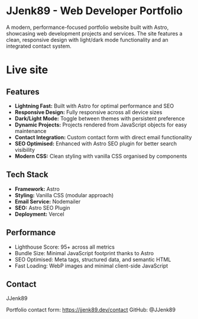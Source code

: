 # JJenk89 - Web Developer Portfolio

A modern, performance-focused portfolio website built with Astro, showcasing web development projects and services. The site features a clean, responsive design with light/dark mode functionality and an integrated contact system.

# Live site

## Features

- **Lightning Fast:** Built with Astro for optimal performance and SEO
- **Responsive Design:** Fully responsive across all device sizes
- **Dark/Light Mode:** Toggle between themes with persistent preference
- **Dynamic Projects:** Projects rendered from JavaScript objects for easy maintenance
- **Contact Integration:** Custom contact form with direct email functionality
- **SEO Optimised:** Enhanced with Astro SEO plugin for better search visibility
- **Modern CSS:** Clean styling with vanilla CSS organised by components

## Tech Stack

- **Framework:** Astro
- **Styling:** Vanilla CSS (modular approach)
- **Email Service:** Nodemailer
- **SEO:** Astro SEO Plugin
- **Deployment:** Vercel

## Performance

- Lighthouse Score: 95+ across all metrics
- Bundle Size: Minimal JavaScript footprint thanks to Astro
- SEO Optimised: Meta tags, structured data, and semantic HTML
- Fast Loading: WebP images and minimal client-side JavaScript

## Contact
JJenk89

Portfolio contact form: https://jjenk89.dev/contact
GitHub: @JJenk89